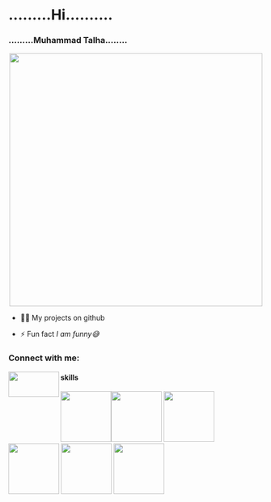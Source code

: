 <h1 align="left">.........Hi..........</h1>
<h3 align="left">.........Muhammad Talha........</h3>



<p align="center"> <img src="https://user-images.githubusercontent.com/74038190/225813708-98b745f2-7d22-48cf-9150-083f1b00d6c9.gif" width="500"> </p>

- 👨‍💻 My projects on github

- ⚡ Fun fact *I am funny😅*

<h3 align="left">Connect with me:</h3>
<div>
<a href="https://www.facebook.com/profile.php?id=100094568022559&sk=about_details" target="blank"><img align="left" src="https://raw.githubusercontent.com/rahuldkjain/github-profile-readme-generator/master/src/images/icons/Social/facebook-alt.svg" height="50" width="100" /></a></div>

<div><h4>skills</h4></div>
<div>
  <img src="https://user-images.githubusercontent.com/74038190/212257454-16e3712e-945a-4ca2-b238-408ad0bf87e6.gif" width="100"><img src="https://user-images.githubusercontent.com/74038190/212257472-08e52665-c503-4bd9-aa20-f5a4dae769b5.gif" width="100">
<img src="https://user-images.githubusercontent.com/74038190/212257468-1e9a91f1-b626-4baa-b15d-5c385dfa7ed2.gif" width="100">
<img src="https://user-images.githubusercontent.com/74038190/212257465-7ce8d493-cac5-494e-982a-5a9deb852c4b.gif" width="100">
<img src="https://user-images.githubusercontent.com/74038190/212257463-4d082cb4-7483-4eaf-bc25-6dde2628aabd.gif" width="100">
<img src="https://user-images.githubusercontent.com/74038190/212257460-738ff738-247f-4445-a718-cdd0ca76e2db.gif" width="100"></div>

